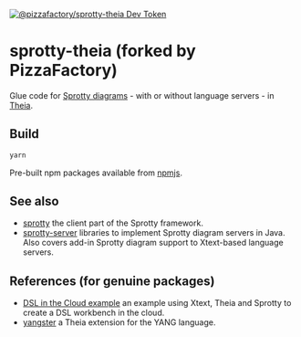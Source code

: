 [![@pizzafactory/sprotty-theia Dev Token](https://badge.devtoken.rocks/@pizzafactory/sprotty-theia)](https://devtoken.rocks/package/@pizzafactory/sprotty-theia)

# sprotty-theia (forked by PizzaFactory)

Glue code for [Sprotty diagrams](https://github.com/eclipse/sprotty) - with or without language servers - in [Theia](https://theia-ide.org).

## Build

```bash
yarn
```

Pre-built npm packages available from [npmjs](https://www.npmjs.com/package/@pizzafactory/sprotty-theia).

## See also

- [sprotty](https://github.com/eclipse/sprotty) the client part of the Sprotty framework. 
- [sprotty-server](https://github.com/eclipse/sprotty-server) libraries to implement Sprotty diagram servers in Java. Also covers add-in Sprotty diagram support to Xtext-based language servers.

## References (for genuine packages)

- [DSL in the Cloud example](http://github.com/TypeFox/theia-xtext-sprotty-example) an example using Xtext, Theia and Sprotty to create a DSL workbench in the cloud.
- [yangster](http://github.com/theia-ide/yangster) a Theia extension for the YANG language.
